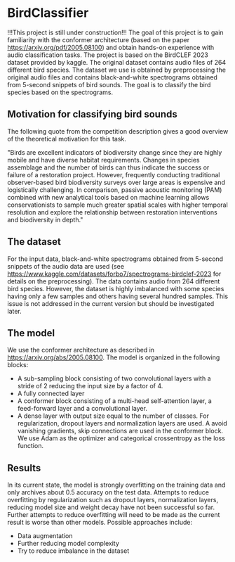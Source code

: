 # BirdClassifier
!!!This project is still under construction!!!
The goal of this project is to gain familiarity with the conformer architecture (based on the paper https://arxiv.org/pdf/2005.08100) and obtain hands-on experience with audio classification tasks. The project is based on the BirdCLEF 2023 dataset provided by kaggle.
The original dataset contains audio files of 264 different bird species. The dataset we use is obtained by preprocessing the original audio files and contains black-and-white spectrograms obtained from 5-second snippets of bird sounds. The goal is to classify the bird species based on the spectrograms.

## Motivation for classifying bird sounds
The following quote from the competition description gives a good overview of the theoretical motivation for this task.

"Birds are excellent indicators of biodiversity change since they are highly mobile and have diverse habitat requirements. Changes in species assemblage and the number of birds can thus indicate the success or failure of a restoration project. However, frequently conducting traditional observer-based bird biodiversity surveys over large areas is expensive and logistically challenging. In comparison, passive acoustic monitoring (PAM) combined with new analytical tools based on machine learning allows conservationists to sample much greater spatial scales with higher temporal resolution and explore the relationship between restoration interventions and biodiversity in depth."

## The dataset
For the input data, black-and-white spectrograms obtained from 5-second snippets of the audio data are used (see https://www.kaggle.com/datasets/forbo7/spectrograms-birdclef-2023 for details on the preprocessing).
The data contains audio from 264 different bird species. However, the dataset is highly imbalanced with some species having only a few samples and others having several hundred samples. This issue is not addressed in the current version but should be investigated later.

## The model
We use the conformer architecture as described in https://arxiv.org/abs/2005.08100. 
The model is organized in the following blocks:
- A sub-sampling block consisting of two convolutional layers with a stride of 2 reducing the input size by a factor of 4.
- A fully connected layer
- A conformer block consisting of a multi-head self-attention layer, a feed-forward layer and a convolutional layer.
- A dense layer with output size equal to the number of classes.
For regularization, dropout layers and normalization layers are used.
A avoid vanishing gradients, skip connections are used in the conformer block.
We use Adam as the optimizer and categorical crossentropy as the loss function.

## Results
In its current state, the model is strongly overfitting on the training data and only archives about 0.5 accuracy on the test data.
Attempts to reduce overfitting by regularization such as dropout layers, normalization layers, reducing model size and weight decay have not been successful so far.
Further attempts to reduce overfitting will need to be made as the current result is worse than other models. Possible approaches include:
- Data augmentation 
- Further reducing model complexity 
- Try to reduce imbalance in the dataset
